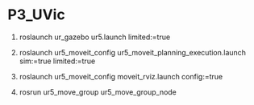 # P3_UVic

1. roslaunch ur_gazebo ur5.launch limited:=true

2. roslaunch ur5_moveit_config ur5_moveit_planning_execution.launch sim:=true limited:=true

3. roslaunch ur5_moveit_config moveit_rviz.launch config:=true

4. rosrun ur5_move_group ur5_move_group_node

